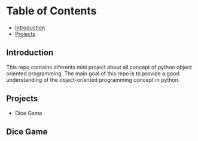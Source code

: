 # Table of Contents
- [Introduction](#introduction)
- [Projects](#projects)



## Introduction
This repo contains diferents mini project about all concept of python object oriented programming. The main goal of this repo is to provide a good understanding of the object-oriented programming concept in python.

## Projects
- Dice Game


## Dice Game

